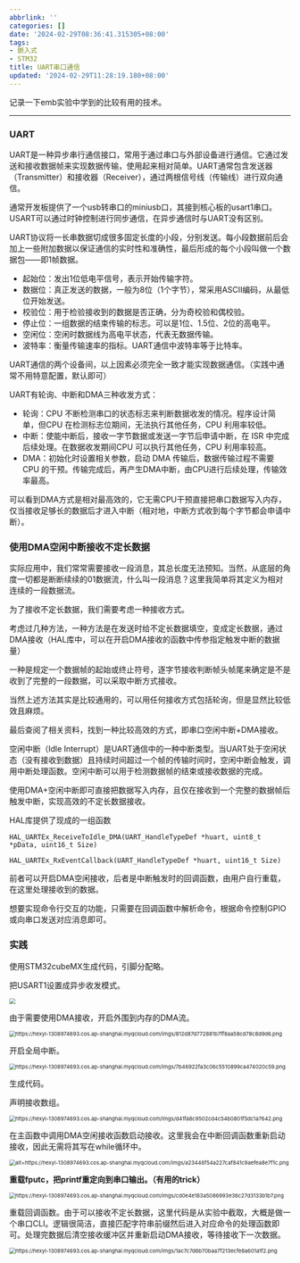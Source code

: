 ```yaml
---
abbrlink: ''
categories: []
date: '2024-02-29T08:36:41.315305+08:00'
tags:
- 嵌入式
- STM32
title: UART串口通信
updated: '2024-02-29T11:28:19.180+08:00'
---
```

记录一下emb实验中学到的比较有用的技术。

---

### UART

UART是一种异步串行通信接口，常用于通过串口与外部设备进行通信。它通过发送和接收数据帧来实现数据传输，使用起来相对简单。UART通常包含发送器（Transmitter）和接收器（Receiver），通过两根信号线（传输线）进行双向通信。

通常开发板提供了一个usb转串口的miniusb口，其接到核心板的usart1串口。USART可以通过时钟控制进行同步通信，在异步通信时与UART没有区别。

UART协议将一长串数据切成很多固定长度的小段，分别发送。每小段数据前后会加上一些附加数据以保证通信的实时性和准确性，最后形成的每个小段叫做一个数据包——即1帧数据。

- 起始位：发出1位低电平信号，表示开始传输字符。
- 数据位：真正发送的数据，一般为8位（1个字节），常采用ASCII编码，从最低位开始发送。
- 校验位：用于检验接收到的数据是否正确，分为奇校验和偶校验。
- 停止位：一组数据的结束传输的标志。可以是1位、1.5位、2位的高电平。
- 空闲位：空闲时数据线为高电平状态，代表无数据传输。
- 波特率：衡量传输速率的指标。UART通信中波特率等于比特率。

UART通信的两个设备间，以上因素必须完全一致才能实现数据通信。（实践中通常不用特意配置，默认即可）

UART有轮询、中断和DMA三种收发方式：

- 轮询：CPU 不断检测串口的状态标志来判断数据收发的情况。程序设计简单，但CPU 在检测标志位期间，无法执行其他任务，CPU 利用率较低。
- 中断：使能中断后，接收一字节数据或发送一字节后申请中断，在 ISR 中完成后续处理。在数据收发期间CPU 可以执行其他任务，CPU 利用率较高。
- DMA：初始化时设置相关参数，启动 DMA 传输后，数据传输过程不需要CPU 的干预。传输完成后，再产生DMA中断，由CPU进行后续处理，传输效率最高。

可以看到DMA方式是相对最高效的，它无需CPU干预直接把串口数据写入内存，仅当接收足够长的数据后才进入中断（相对地，中断方式收到每个字节都会申请中断）。

### 使用DMA空闲中断接收不定长数据

实际应用中，我们常常需要接收一段消息，其总长度无法预知。当然，从底层的角度一切都是断断续续的01数据流，什么叫一段消息？这里我简单将其定义为相对连续的一段数据流。

为了接收不定长数据，我们需要考虑一种接收方式。

考虑过几种方法，一种方法是在发送时给不定长数据填空，变成定长数据，通过DMA接收（HAL库中，可以在开启DMA接收的函数中传参指定触发中断的数据量）

一种是规定一个数据帧的起始或终止符号，逐字节接收判断帧头帧尾来确定是不是收到了完整的一段数据，可以采取中断方式接收。

当然上述方法其实是比较通用的，可以用任何接收方式包括轮询，但是显然比较低效且麻烦。

最后查阅了相关资料，找到一种比较高效的方式，即串口空闲中断+DMA接收。

空闲中断（Idle Interrupt）是UART通信中的一种中断类型。当UART处于空闲状态（没有接收到数据）且持续时间超过一个帧的传输时间时，空闲中断会触发，调用中断处理函数。空闲中断可以用于检测数据帧的结束或接收数据的完成。

使用DMA+空闲中断即可直接把数据写入内存，且仅在接收到一个完整的数据帧后触发中断，实现高效的不定长数据接收。

HAL库提供了现成的一组函数

`HAL_UARTEx_ReceiveToIdle_DMA(UART_HandleTypeDef *huart, uint8_t *pData, uint16_t Size)`

`HAL_UARTEx_RxEventCallback(UART_HandleTypeDef *huart, uint16_t Size)`

前者可以开启DMA空闲接收，后者是中断触发时的回调函数，由用户自行重载，在这里处理接收到的数据。

想要实现命令行交互的功能，只需要在回调函数中解析命令，根据命令控制GPIO或向串口发送对应消息即可。

### 实践

使用STM32cubeMX生成代码，引脚分配略。

把USART1设置成异步收发模式。

<img src="https://cccake-bucket1.oss-cn-beijing.aliyuncs.com/imgs/f1b00df7b9d13942426b0c661943e957.png" style="zoom:67%;" />

由于需要使用DMA接收，开启外围到内存的DMA流。

<img src="https://cccake-bucket1.oss-cn-beijing.aliyuncs.com/imgs/812d87d772881b7ff8aa58cd78c8d9d6.png" alt="https://hexyl-1308974693.cos.ap-shanghai.myqcloud.com/imgs/812d87d772881b7ff8aa58cd78c8d9d6.png" style="zoom:67%;" />

开启全局中断。

<img src="https://cccake-bucket1.oss-cn-beijing.aliyuncs.com/imgs/7b46922fa3c06c5510899ca474020c59.png" alt="https://hexyl-1308974693.cos.ap-shanghai.myqcloud.com/imgs/7b46922fa3c06c5510899ca474020c59.png" style="zoom:67%;" />

生成代码。

声明接收数组。

<img src="https://cccake-bucket1.oss-cn-beijing.aliyuncs.com/imgs/d41fa8c9502cd4c54b0801f5dc1a7642.png" alt="https://hexyl-1308974693.cos.ap-shanghai.myqcloud.com/imgs/d41fa8c9502cd4c54b0801f5dc1a7642.png" style="zoom:67%;" />

在主函数中调用DMA空闲接收函数启动接收。这里我会在中断回调函数重新启动接收，因此无需将其写在while循环中。

<img src="https://cccake-bucket1.oss-cn-beijing.aliyuncs.com/imgs/a23446f54a227caf841c9aefea8e7f1c.png" alt="alt=https://hexyl-1308974693.cos.ap-shanghai.myqcloud.com/imgs/a23446f54a227caf841c9aefea8e7f1c.png" style="zoom:67%;" />

**重载fputc，把printf重定向到串口输出。（有用的trick）**

<img src="https://cccake-bucket1.oss-cn-beijing.aliyuncs.com/imgs/cd0e4e183a5086993e36c27d3133b1b7.png" alt="https://hexyl-1308974693.cos.ap-shanghai.myqcloud.com/imgs/cd0e4e183a5086993e36c27d3133b1b7.png" style="zoom:67%;" />

重载回调函数。由于可以接收不定长数据，这里代码是从实验中截取，大概是做一个串口CLI。逻辑很简洁，直接匹配字符串前缀然后进入对应命令的处理函数即可。处理完数据后清空接收缓冲区并重新启动DMA接收，等待接收下一次数据。

<img src="https://cccake-bucket1.oss-cn-beijing.aliyuncs.com/imgs/1ac7c7d6b70baa7f213ecfe8a601a1f2.png" alt="https://hexyl-1308974693.cos.ap-shanghai.myqcloud.com/imgs/1ac7c7d6b70baa7f213ecfe8a601a1f2.png" style="zoom:67%;" />

